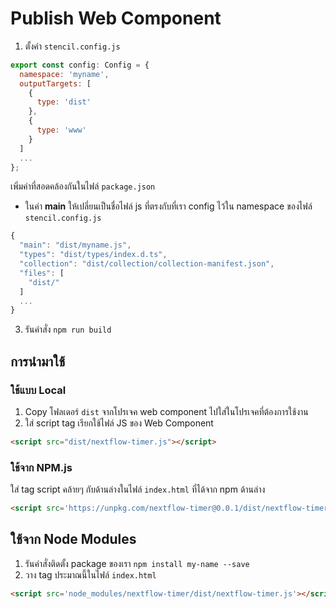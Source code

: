 # Publish Web Component 

1. ตั้งค่า `stencil.config.js`

```js
export const config: Config = {
  namespace: 'myname',
  outputTargets: [
    {
      type: 'dist'
    },
    {
      type: 'www'
    }
  ]
  ...
};
```

เพิ่มค่าที่สอดคล้องกันในไฟล์​ `package.json`

- ในค่า **main** ให้เปลี่ยนเป็นชื่อไฟล์ js ที่ตรงกับที่เรา config ไว้ใน namespace ของไฟล์ `stencil.config.js`

```js
{
  "main": "dist/myname.js",
  "types": "dist/types/index.d.ts",
  "collection": "dist/collection/collection-manifest.json",
  "files": [
    "dist/"
  ]
  ...
}
```

3. รันคำสั่ง `npm run build`

## การนำมาใช้ 

### ใช้แบบ Local

1. Copy โฟลเดอร์ `dist` จากโปรเจค web component ไปใส่ในโปรเจคที่ต้องการใช้งาน
2. ใส่ script tag เรียกใช้ไฟล์ JS ของ Web Component

```html
<script src="dist/nextflow-timer.js"></script>
```


### ใช้จาก NPM.js

ใส่ tag script คล้ายๆ กับด้านล่างในไฟล์ `index.html` ที่ได้จาก npm ด้านล่าง

```html
<script src='https://unpkg.com/nextflow-timer@0.0.1/dist/nextflow-timer.js'></script>
```

## ใช้จาก Node Modules

1. รันคำสั่งติดตั้ง package ของเรา `npm install my-name --save`
2. วาง tag ประมาณนี้ในไฟล์ `index.html` 

```html
<script src='node_modules/nextflow-timer/dist/nextflow-timer.js'></script>
```

